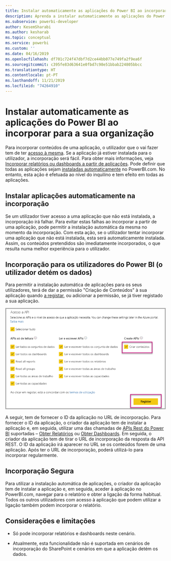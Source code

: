 ```yaml
---
title: Instalar automaticamente as aplicações do Power BI ao incorporar para a sua organização
description: Aprenda a instalar automaticamente as aplicações do Power BI ao incorporar para a sua organização.
ms.subservice: powerbi-developer
author: KesemSharabi
ms.author: kesharab
ms.topic: conceptual
ms.service: powerbi
ms.custom: ''
ms.date: 04/16/2019
ms.openlocfilehash: df701c724f47dbf7d2ce44bb077e749fa2f9ea6f
ms.sourcegitcommit: c395fe83d63641e0fbd7c98e51bbab224805bbcc
ms.translationtype: HT
ms.contentlocale: pt-PT
ms.lasthandoff: 11/21/2019
ms.locfileid: "74264910"
---
```

# <a name="auto-install-power-bi-apps-when-embedding-for-your-organization"></a>Instalar automaticamente as aplicações do Power BI ao incorporar para a sua organização

Para incorporar conteúdos de uma aplicação, o utilizador que o vai fazer tem de ter [acesso à mesma](../service-create-distribute-apps.md). Se a aplicação já estiver instalada para o utilizador, a incorporação será fácil. Para obter mais informações, veja [Incorporar relatórios ou dashboards a partir de aplicações](embed-from-apps.md). Pode definir que todas as aplicações sejam [instaladas automaticamente](https://powerbi.microsoft.com/blog/automatically-install-apps/) no PowerBI.com. No entanto, esta ação é efetuada ao nível do inquilino e tem efeito em todas as aplicações.

## <a name="auto-install-app-on-embedding"></a>Instalar aplicações automaticamente na incorporação

Se um utilizador tiver acesso a uma aplicação que não está instalada, a incorporação irá falhar. Para evitar estas falhas ao incorporar a partir de uma aplicação, pode permitir a instalação automática da mesma no momento da incorporação. Com esta ação, se o utilizador tentar incorporar uma aplicação que não está instalada, esta será automaticamente instalada. Assim, os conteúdos pretendidos são imediatamente incorporados, o que resulta numa melhor experiência para o utilizador.

## <a name="embed-for-power-bi-users-user-owns-data"></a>Incorporação para os utilizadores do Power BI (o utilizador detém os dados)

Para permitir a instalação automática de aplicações para os seus utilizadores, terá de dar a permissão "Criação de Conteúdos" à sua aplicação quando [a registar](register-app.md#register-with-the-power-bi-application-registration-tool), ou adicionar a permissão, se já tiver registado a sua aplicação.

![Permissão criação de conteúdos das aplicações registadas](media/embed-auto-install-app/register-app-create-content.png)

A seguir, tem de fornecer o ID da aplicação no URL de incorporação. Para fornecer o ID da aplicação, o criador da aplicação tem de instalar a aplicação e, em seguida, utilizar uma das chamadas de [APIs Rest do Power BI](https://docs.microsoft.com/rest/api/power-bi/) suportadas – [Obter Relatórios](https://docs.microsoft.com/rest/api/power-bi/reports/getreports) ou [Obter Dashboards](https://docs.microsoft.com/rest/api/power-bi/dashboards/getdashboards). Em seguida, o criador da aplicação tem de tirar o URL de incorporação da resposta da API REST. O ID da aplicação irá aparecer no URL se os conteúdos forem de uma aplicação.  Após ter o URL de incorporação, poderá utilizá-lo para incorporar regularmente.

## <a name="secure-embed"></a>Incorporação Segura

Para utilizar a instalação automática de aplicações, o criador da aplicação tem de instalar a aplicação e, em seguida, aceder à aplicação no PowerBI.com, navegar para o relatório e obter a ligação da forma habitual. Todos os outros utilizadores com acesso à aplicação que podem utilizar a ligação também podem incorporar o relatório.

## <a name="considerations-and-limitations"></a>Considerações e limitações

* Só pode incorporar relatórios e dashboards neste cenário.

* Atualmente, esta funcionalidade não é suportada em cenários de incorporação do SharePoint e cenários em que a aplicação detém os dados.